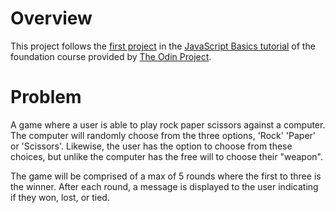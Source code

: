 # Overview
This project follows the [first project](https://www.theodinproject.com/lessons/foundations-rock-paper-scissors) in the [JavaScript Basics tutorial](https://www.theodinproject.com/paths/foundations/courses/foundations#javascript-basics) of the foundation course provided by [The Odin Project](https://www.theodinproject.com/about).

# Problem
A game where a user is able to play rock paper scissors against a computer. The computer will randomly choose from the three options, 'Rock' 'Paper' or 'Scissors'. Likewise, the user has the option to choose from these choices, but unlike the computer has the free will to choose their "weapon".

The game will be comprised of a max of 5 rounds where the first to three is the winner. After each round, a message is displayed to the user indicating if they won, lost, or tied. 
